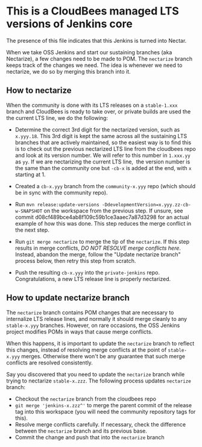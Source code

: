 # This is a CloudBees managed LTS versions of Jenkins core
The presence of this file indicates that this Jenkins is turned into Nectar.

When we take OSS Jenkins and start our sustaining branches (aka Nectarize), a few changes need
to be made to POM. The `nectarize` branch keeps track of the changes we need. The idea
is whenever we need to nectarize, we do so by merging this branch into it.

## How to nectarize
When the community is done with its LTS releases on a `stable-1.xxx` branch and CloudBees is
ready to take over, or private builds are used the the current LTS line, we do the following:

* Determine the correct 3rd digit for the nectarized version, such as `x.yyy.18`.
  This 3rd digit is kept the same across all the sustaining LTS branches that are
  actively maintained, so the easiest way is to find this is to check out the previous
  nectarized LTS line from the cloudbees repo and look at its version number.
  We will refer to this number in `1.xxx.yy` as `yy`. If we are nectarizing the current LTS line,
  the version number is the same than the community one but `-cb-x` is added at the end, with `x`
  starting at 1.

* Created a `cb-x.yyy` branch from the `community-x.yyy` repo (which should be in sync with the community repo).

* Run `mvn release:update-versions -DdevelopmentVersion=x.yyy.zz-cb-w-SNAPSHOT` on
  the workspace from the previous step. If unsure, see commit d08cf489bce4ab8f109c59b1ce3aaec7a87d3298
  for an actual example of how this was done. This step reduces the merge conflict in the next step.

* Run `git merge nectarize` to merge the tip of the `nectarize`.
  If this step results in merge conflicts, *DO NOT RESOLVE merge conflicts here*. Instead,
  abandon the merge, follow the "Update nectarize branch" process below, then retry this
  step from scratch.

* Push the resulting `cb-x.yyy` into the `private-jenkins` repo. Congratulations,
  a new LTS release line is properly nectarized.

## How to update nectarize branch
The `nectarize` branch contains POM changes that are necessary to internalize LTS release lines,
and normally it should merge cleanly to any `stable-x.yyy` branches. However, on rare occasions,
the OSS Jenkins project modifies POMs in ways that cause merge conflicts.

When this happens, it is important to update the `nectarize` branch to reflect this changes,
instead of resolving merge conflicts at the point of `stable-x.yyy` merges. Otherwise there
won't be any guarantee that such merge conflicts are resolved consistently.

Say you discovered that you need to update the `nectarize` branch while trying to nectarize
`stable-x.zzz`. The following process updates `nectarize` branch:

* Checkout the `nectarize` branch from the cloudbees repo
* `git merge 'jenkins-x.zzz^'` to merge the parent commit of the release tag into this workspace (you will need the        community repository tags for this).
* Resolve merge conflicts carefully. If necessary, check the difference between the `nectarize`
  branch and its previous base.
* Commit the change and push that into the `nectarize` branch

